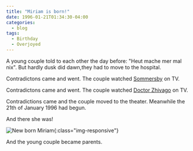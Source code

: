 ```yaml
---
title: "Miriam is born!"
date: 1996-01-21T01:34:30-04:00
categories:
  - blog
tags:
  - Birthday
  - Overjoyed
---
```


A young couple told to each other the day before: "Heut mache mer mal nix". But hardly dusk did dawn,they had to move to the hospital.
<!--more-->
Contradictons came and went. The couple watched [Sommersby][sommersby] on TV.

Contradictons came and went. The couple watched [Doctor Zhivago][zhivago] on TV.

Contradictions came and the couple moved to the theater. Meanwhile the 21th of January 1996 had begun.

And there she was!

![New born Miriam](/assets/images/newborn.jpg){:class="img-responsive"}

And the young couple became parents.


[sommersby]: https://en.wikipedia.org/wiki/Sommersby
[zhivago]: https://en.wikipedia.org/wiki/Doctor_Zhivago_(film)

